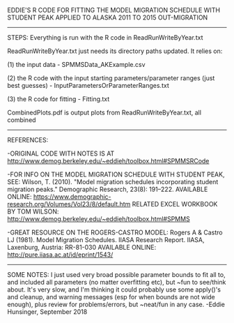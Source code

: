EDDIE'S R CODE FOR FITTING THE MODEL MIGRATION SCHEDULE WITH STUDENT PEAK APPLIED TO ALASKA 2011 TO 2015 OUT-MIGRATION

-----

STEPS: Everything is run with the R code in ReadRunWriteByYear.txt

ReadRunWriteByYear.txt just needs its directory paths updated. It relies on:

(1) the input data - SPMMSData_AKExample.csv

(2) the R code with the input starting parameters/parameter ranges (just best guesses) - 
InputParametersOrParameterRanges.txt

(3) the R code for fitting - Fitting.txt

CombinedPlots.pdf is output plots from ReadRunWriteByYear.txt, all combined

-----

REFERENCES:

-ORIGINAL CODE WITH NOTES IS AT http://www.demog.berkeley.edu/~eddieh/toolbox.html#SPMMSRCode

-FOR INFO ON THE MODEL MIGRATION SCHEDULE WITH STUDENT PEAK, SEE: Wilson, T. (2010). "Model migration schedules incorporating student migration peaks." Demographic Research, 23(8): 191–222. 
AVAILABLE ONLINE: https://www.demographic-research.org/Volumes/Vol23/8/default.htm 
RELATED EXCEL WORKBOOK BY TOM WILSON: http://www.demog.berkeley.edu/~eddieh/toolbox.html#SPMMS

-GREAT RESOURCE ON THE ROGERS-CASTRO MODEL: Rogers A & Castro LJ (1981). Model Migration Schedules. IIASA Research Report. IIASA, Laxenburg, Austria: RR-81-030 
AVAILABLE ONLINE: http://pure.iiasa.ac.at/id/eprint/1543/

-----

SOME NOTES: I just used very broad possible parameter bounds to fit all to, and included all parameters (no matter overfitting etc), but ~fun to see/think about. It's very slow, and I'm thinking it could probably use some apply()'s and cleanup, and warning messages (esp for when bounds are not wide enough), plus review for problems/errors, but ~neat/fun in any case. -Eddie Hunsinger, September 2018
